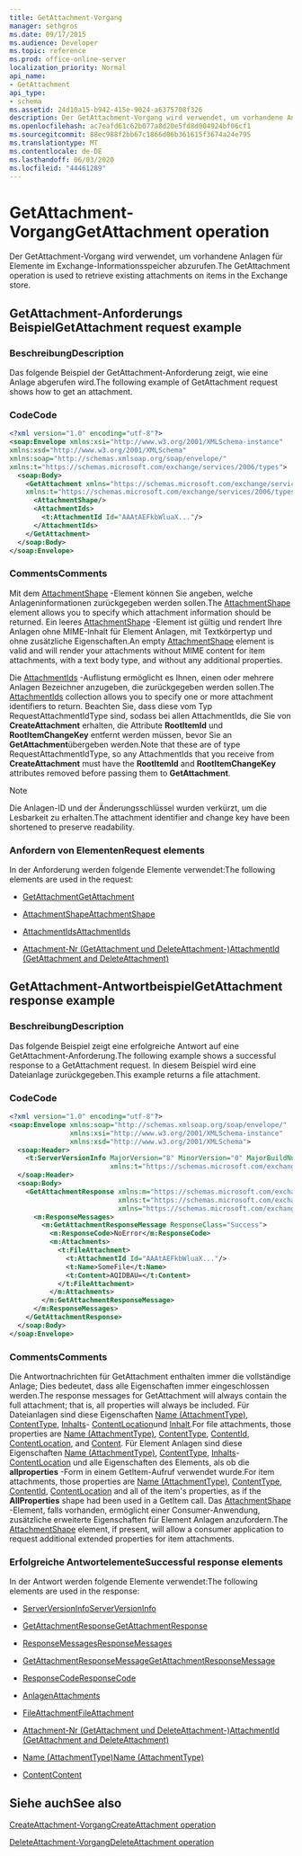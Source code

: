 ```yaml
---
title: GetAttachment-Vorgang
manager: sethgros
ms.date: 09/17/2015
ms.audience: Developer
ms.topic: reference
ms.prod: office-online-server
localization_priority: Normal
api_name:
- GetAttachment
api_type:
- schema
ms.assetid: 24d10a15-b942-415e-9024-a6375708f326
description: Der GetAttachment-Vorgang wird verwendet, um vorhandene Anlagen für Elemente im Exchange-Informationsspeicher abzurufen.
ms.openlocfilehash: ac7eafd61c62b077a8d20e5fd8d004924bf06cf1
ms.sourcegitcommit: 88ec988f2bb67c1866d06b361615f3674a24e795
ms.translationtype: MT
ms.contentlocale: de-DE
ms.lasthandoff: 06/03/2020
ms.locfileid: "44461289"
---
```

# <a name="getattachment-operation"></a><span data-ttu-id="4fae0-103">GetAttachment-Vorgang</span><span class="sxs-lookup"><span data-stu-id="4fae0-103">GetAttachment operation</span></span>

<span data-ttu-id="4fae0-104">Der GetAttachment-Vorgang wird verwendet, um vorhandene Anlagen für Elemente im Exchange-Informationsspeicher abzurufen.</span><span class="sxs-lookup"><span data-stu-id="4fae0-104">The GetAttachment operation is used to retrieve existing attachments on items in the Exchange store.</span></span>
  
## <a name="getattachment-request-example"></a><span data-ttu-id="4fae0-105">GetAttachment-Anforderungs Beispiel</span><span class="sxs-lookup"><span data-stu-id="4fae0-105">GetAttachment request example</span></span>

### <a name="description"></a><span data-ttu-id="4fae0-106">Beschreibung</span><span class="sxs-lookup"><span data-stu-id="4fae0-106">Description</span></span>

<span data-ttu-id="4fae0-107">Das folgende Beispiel der GetAttachment-Anforderung zeigt, wie eine Anlage abgerufen wird.</span><span class="sxs-lookup"><span data-stu-id="4fae0-107">The following example of GetAttachment request shows how to get an attachment.</span></span>
  
### <a name="code"></a><span data-ttu-id="4fae0-108">Code</span><span class="sxs-lookup"><span data-stu-id="4fae0-108">Code</span></span>

```XML
<?xml version="1.0" encoding="utf-8"?>
<soap:Envelope xmlns:xsi="http://www.w3.org/2001/XMLSchema-instance"
xmlns:xsd="http://www.w3.org/2001/XMLSchema"
xmlns:soap="http://schemas.xmlsoap.org/soap/envelope/"
xmlns:t="https://schemas.microsoft.com/exchange/services/2006/types">
  <soap:Body>
    <GetAttachment xmlns="https://schemas.microsoft.com/exchange/services/2006/messages"
    xmlns:t="https://schemas.microsoft.com/exchange/services/2006/types">
      <AttachmentShape/>
      <AttachmentIds>
        <t:AttachmentId Id="AAAtAEFkbWluaX..."/>
      </AttachmentIds>
    </GetAttachment>
  </soap:Body>
</soap:Envelope>
```

### <a name="comments"></a><span data-ttu-id="4fae0-109">Comments</span><span class="sxs-lookup"><span data-stu-id="4fae0-109">Comments</span></span>

<span data-ttu-id="4fae0-110">Mit dem [AttachmentShape](attachmentshape.md) -Element können Sie angeben, welche Anlageninformationen zurückgegeben werden sollen.</span><span class="sxs-lookup"><span data-stu-id="4fae0-110">The [AttachmentShape](attachmentshape.md) element allows you to specify which attachment information should be returned.</span></span> <span data-ttu-id="4fae0-111">Ein leeres [AttachmentShape](attachmentshape.md) -Element ist gültig und rendert Ihre Anlagen ohne MIME-Inhalt für Element Anlagen, mit Textkörpertyp und ohne zusätzliche Eigenschaften.</span><span class="sxs-lookup"><span data-stu-id="4fae0-111">An empty [AttachmentShape](attachmentshape.md) element is valid and will render your attachments without MIME content for item attachments, with a text body type, and without any additional properties.</span></span> 
  
<span data-ttu-id="4fae0-112">Die [AttachmentIds](attachmentids.md) -Auflistung ermöglicht es Ihnen, einen oder mehrere Anlagen Bezeichner anzugeben, die zurückgegeben werden sollen.</span><span class="sxs-lookup"><span data-stu-id="4fae0-112">The [AttachmentIds](attachmentids.md) collection allows you to specify one or more attachment identifiers to return.</span></span> <span data-ttu-id="4fae0-113">Beachten Sie, dass diese vom Typ RequestAttachmentIdType sind, sodass bei allen AttachmentIds, die Sie von **CreateAttachment** erhalten, die Attribute **RootItemId** und **RootItemChangeKey** entfernt werden müssen, bevor Sie an **GetAttachment**übergeben werden.</span><span class="sxs-lookup"><span data-stu-id="4fae0-113">Note that these are of type RequestAttachmentIdType, so any AttachmentIds that you receive from **CreateAttachment** must have the **RootItemId** and **RootItemChangeKey** attributes removed before passing them to **GetAttachment**.</span></span>
  
> [!NOTE]
> <span data-ttu-id="4fae0-114">Die Anlagen-ID und der Änderungsschlüssel wurden verkürzt, um die Lesbarkeit zu erhalten.</span><span class="sxs-lookup"><span data-stu-id="4fae0-114">The attachment identifier and change key have been shortened to preserve readability.</span></span> 
  
### <a name="request-elements"></a><span data-ttu-id="4fae0-115">Anfordern von Elementen</span><span class="sxs-lookup"><span data-stu-id="4fae0-115">Request elements</span></span>

<span data-ttu-id="4fae0-116">In der Anforderung werden folgende Elemente verwendet:</span><span class="sxs-lookup"><span data-stu-id="4fae0-116">The following elements are used in the request:</span></span>
  
- [<span data-ttu-id="4fae0-117">GetAttachment</span><span class="sxs-lookup"><span data-stu-id="4fae0-117">GetAttachment</span></span>](getattachment.md)
    
- [<span data-ttu-id="4fae0-118">AttachmentShape</span><span class="sxs-lookup"><span data-stu-id="4fae0-118">AttachmentShape</span></span>](attachmentshape.md)
    
- [<span data-ttu-id="4fae0-119">AttachmentIds</span><span class="sxs-lookup"><span data-stu-id="4fae0-119">AttachmentIds</span></span>](attachmentids.md)
    
- [<span data-ttu-id="4fae0-120">Attachment-Nr (GetAttachment und DeleteAttachment-)</span><span class="sxs-lookup"><span data-stu-id="4fae0-120">AttachmentId (GetAttachment and DeleteAttachment)</span></span>](attachmentid-getattachment-and-deleteattachment.md)
    
## <a name="getattachment-response-example"></a><span data-ttu-id="4fae0-121">GetAttachment-Antwortbeispiel</span><span class="sxs-lookup"><span data-stu-id="4fae0-121">GetAttachment response example</span></span>

### <a name="description"></a><span data-ttu-id="4fae0-122">Beschreibung</span><span class="sxs-lookup"><span data-stu-id="4fae0-122">Description</span></span>

<span data-ttu-id="4fae0-123">Das folgende Beispiel zeigt eine erfolgreiche Antwort auf eine GetAttachment-Anforderung.</span><span class="sxs-lookup"><span data-stu-id="4fae0-123">The following example shows a successful response to a GetAttachment request.</span></span> <span data-ttu-id="4fae0-124">In diesem Beispiel wird eine Dateianlage zurückgegeben.</span><span class="sxs-lookup"><span data-stu-id="4fae0-124">This example returns a file attachment.</span></span>
  
### <a name="code"></a><span data-ttu-id="4fae0-125">Code</span><span class="sxs-lookup"><span data-stu-id="4fae0-125">Code</span></span>

```XML
<?xml version="1.0" encoding="utf-8"?>
<soap:Envelope xmlns:soap="http://schemas.xmlsoap.org/soap/envelope/" 
               xmlns:xsi="http://www.w3.org/2001/XMLSchema-instance" 
               xmlns:xsd="http://www.w3.org/2001/XMLSchema">
  <soap:Header>
    <t:ServerVersionInfo MajorVersion="8" MinorVersion="0" MajorBuildNumber="662" MinorBuildNumber="0" 
                         xmlns:t="https://schemas.microsoft.com/exchange/services/2006/types"/>
  </soap:Header>
  <soap:Body>
    <GetAttachmentResponse xmlns:m="https://schemas.microsoft.com/exchange/services/2006/messages" 
                           xmlns:t="https://schemas.microsoft.com/exchange/services/2006/types" 
                           xmlns="https://schemas.microsoft.com/exchange/services/2006/messages">
      <m:ResponseMessages>
        <m:GetAttachmentResponseMessage ResponseClass="Success">
          <m:ResponseCode>NoError</m:ResponseCode>
          <m:Attachments>
            <t:FileAttachment>
              <t:AttachmentId Id="AAAtAEFkbWluaX..."/>
              <t:Name>SomeFile</t:Name>
              <t:Content>AQIDBAU=</t:Content>
            </t:FileAttachment>
          </m:Attachments>
        </m:GetAttachmentResponseMessage>
      </m:ResponseMessages>
    </GetAttachmentResponse>
  </soap:Body>
</soap:Envelope>
```

### <a name="comments"></a><span data-ttu-id="4fae0-126">Comments</span><span class="sxs-lookup"><span data-stu-id="4fae0-126">Comments</span></span>

<span data-ttu-id="4fae0-127">Die Antwortnachrichten für GetAttachment enthalten immer die vollständige Anlage; Dies bedeutet, dass alle Eigenschaften immer eingeschlossen werden.</span><span class="sxs-lookup"><span data-stu-id="4fae0-127">The response messages for GetAttachment will always contain the full attachment; that is, all properties will always be included.</span></span> <span data-ttu-id="4fae0-128">Für Dateianlagen sind diese Eigenschaften [Name (AttachmentType)](name-attachmenttype.md), [ContentType](contenttype.md), [Inhalts](contentid.md)- [ContentLocation](contentlocation.md)und [Inhalt](content.md).</span><span class="sxs-lookup"><span data-stu-id="4fae0-128">For file attachments, those properties are [Name (AttachmentType)](name-attachmenttype.md), [ContentType](contenttype.md), [ContentId](contentid.md), [ContentLocation](contentlocation.md), and [Content](content.md).</span></span> <span data-ttu-id="4fae0-129">Für Element Anlagen sind diese Eigenschaften [Name (AttachmentType)](name-attachmenttype.md), [ContentType](contenttype.md), [Inhalts](contentid.md)- [ContentLocation](contentlocation.md) und alle Eigenschaften des Elements, als ob die **allproperties** -Form in einem GetItem-Aufruf verwendet wurde.</span><span class="sxs-lookup"><span data-stu-id="4fae0-129">For item attachments, those properties are [Name (AttachmentType)](name-attachmenttype.md), [ContentType](contenttype.md), [ContentId](contentid.md), [ContentLocation](contentlocation.md) and all of the item's properties, as if the **AllProperties** shape had been used in a GetItem call.</span></span> <span data-ttu-id="4fae0-130">Das [AttachmentShape](attachmentshape.md) -Element, falls vorhanden, ermöglicht einer Consumer-Anwendung, zusätzliche erweiterte Eigenschaften für Element Anlagen anzufordern.</span><span class="sxs-lookup"><span data-stu-id="4fae0-130">The [AttachmentShape](attachmentshape.md) element, if present, will allow a consumer application to request additional extended properties for item attachments.</span></span> 
  
### <a name="successful-response-elements"></a><span data-ttu-id="4fae0-131">Erfolgreiche Antwortelemente</span><span class="sxs-lookup"><span data-stu-id="4fae0-131">Successful response elements</span></span>

<span data-ttu-id="4fae0-132">In der Antwort werden folgende Elemente verwendet:</span><span class="sxs-lookup"><span data-stu-id="4fae0-132">The following elements are used in the response:</span></span>
  
- [<span data-ttu-id="4fae0-133">ServerVersionInfo</span><span class="sxs-lookup"><span data-stu-id="4fae0-133">ServerVersionInfo</span></span>](serverversioninfo.md)
    
- [<span data-ttu-id="4fae0-134">GetAttachmentResponse</span><span class="sxs-lookup"><span data-stu-id="4fae0-134">GetAttachmentResponse</span></span>](getattachmentresponse.md)
    
- [<span data-ttu-id="4fae0-135">ResponseMessages</span><span class="sxs-lookup"><span data-stu-id="4fae0-135">ResponseMessages</span></span>](responsemessages.md)
    
- [<span data-ttu-id="4fae0-136">GetAttachmentResponseMessage</span><span class="sxs-lookup"><span data-stu-id="4fae0-136">GetAttachmentResponseMessage</span></span>](getattachmentresponsemessage.md)
    
- [<span data-ttu-id="4fae0-137">ResponseCode</span><span class="sxs-lookup"><span data-stu-id="4fae0-137">ResponseCode</span></span>](responsecode.md)
    
- [<span data-ttu-id="4fae0-138">Anlagen</span><span class="sxs-lookup"><span data-stu-id="4fae0-138">Attachments</span></span>](attachments-ex15websvcsotherref.md)
    
- [<span data-ttu-id="4fae0-139">FileAttachment</span><span class="sxs-lookup"><span data-stu-id="4fae0-139">FileAttachment</span></span>](fileattachment.md)
    
- [<span data-ttu-id="4fae0-140">Attachment-Nr (GetAttachment und DeleteAttachment-)</span><span class="sxs-lookup"><span data-stu-id="4fae0-140">AttachmentId (GetAttachment and DeleteAttachment)</span></span>](attachmentid-getattachment-and-deleteattachment.md)
    
- [<span data-ttu-id="4fae0-141">Name (AttachmentType)</span><span class="sxs-lookup"><span data-stu-id="4fae0-141">Name (AttachmentType)</span></span>](name-attachmenttype.md)
    
- [<span data-ttu-id="4fae0-142">Content</span><span class="sxs-lookup"><span data-stu-id="4fae0-142">Content</span></span>](content.md)
    
## <a name="see-also"></a><span data-ttu-id="4fae0-143">Siehe auch</span><span class="sxs-lookup"><span data-stu-id="4fae0-143">See also</span></span>



[<span data-ttu-id="4fae0-144">CreateAttachment-Vorgang</span><span class="sxs-lookup"><span data-stu-id="4fae0-144">CreateAttachment operation</span></span>](createattachment-operation.md)
  
[<span data-ttu-id="4fae0-145">DeleteAttachment-Vorgang</span><span class="sxs-lookup"><span data-stu-id="4fae0-145">DeleteAttachment operation</span></span>](deleteattachment-operation.md)

